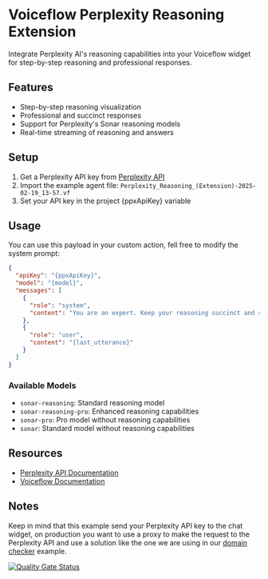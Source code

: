 # Voiceflow Perplexity Reasoning Extension

Integrate Perplexity AI's reasoning capabilities into your Voiceflow widget for step-by-step reasoning and professional responses.

## Features

- Step-by-step reasoning visualization
- Professional and succinct responses
- Support for Perplexity's Sonar reasoning models
- Real-time streaming of reasoning and answers

## Setup

1. Get a Perplexity API key from [Perplexity API](https://docs.perplexity.ai/)
2. Import the example agent file: `Perplexity_Reasoning_(Extension)-2025-02-19_13-57.vf`
3. Set your API key in the project {ppxApiKey} variable

## Usage

You can use this payload in your custom action, fell free to modify the system prompt:

```json
{
  "apiKey": "{ppxApiKey}",
  "model": "{model}",
  "messages": [
    {
      "role": "system",
      "content": "You are an expert. Keep your reasoning succinct and spoken professionally"
    },
    {
      "role": "user",
      "content": "{last_utterance}"
    }
  ]
}
```

### Available Models

- `sonar-reasoning`: Standard reasoning model
- `sonar-reasoning-pro`: Enhanced reasoning capabilities
- `sonar-pro`: Pro model without reasoning capabilities
- `sonar`: Standard model without reasoning capabilities

## Resources

- [Perplexity API Documentation](https://docs.perplexity.ai/)
- [Voiceflow Documentation](https://www.voiceflow.com/docs)

## Notes

Keep in mind that this example send your Perplexity API key to the chat widget,
on production you want to use a proxy to make the request to the Perplexity API and
use a solution like the one we are using in our [domain checker](https://github.com/voiceflow-gallagan/vf-chat-domain-checker) example.


[![Quality Gate Status](https://sonarcloud.io/api/project_badges/measure?project=voiceflow-community_voiceflow-perplexity-reasoning-extension&metric=alert_status)](https://sonarcloud.io/summary/new_code?id=voiceflow-community_voiceflow-perplexity-reasoning-extension)
